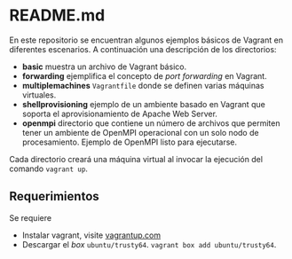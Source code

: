 # README.md

En este repositorio se encuentran algunos ejemplos básicos de Vagrant en diferentes escenarios. A continuación una descripción de los directorios:

* **basic** muestra un archivo de Vagrant básico.
* **forwarding** ejemplifica el concepto de *port forwarding* en Vagrant.
* **multiplemachines** `Vagrantfile` donde se definen varias máquinas virtuales.
* **shellprovisioning** ejemplo de un ambiente basado en Vagrant que soporta el aprovisionamiento de Apache Web Server.
* **openmpi** directorio que contiene un número de archivos que permiten tener un ambiente de OpenMPI operacional con un solo nodo de procesamiento. Ejemplo de OpenMPI listo para ejecutarse.

Cada directorio creará una máquina virtual al invocar la ejecución del comando `vagrant up`.

## Requerimientos

Se requiere

* Instalar vagrant, visite [vagrantup.com](http://vagrantup.com)
* Descargar el *box* `ubuntu/trusty64`. `vagrant box add ubuntu/trusty64`.
